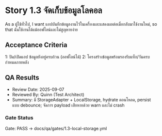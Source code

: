 # Story 1.3 จัดเก็บข้อมูลโลคอล

As a ผู้ใช้ทั่วไป,
I want แอปบันทึกข้อมูลงานไว้ในเครื่องและแสดงผลต่อเมื่อกลับมาใช้งานใหม่,
so that ฉันใช้งานได้แม้ออฟไลน์และไม่สูญหายง่าย

## Acceptance Criteria
1: ปิด/เปิดแอป ข้อมูลยังอยู่ครบถ้วน (ออฟไลน์ได้)
2: โครงสร้างข้อมูลพร้อมรองรับแท็ก/วันครบกำหนดภายหลัง

## QA Results

- Review Date: 2025-09-07
- Reviewed By: Quinn (Test Architect)
- Summary: มี StorageAdapter + LocalStorage, hydrate ตอนโหลด, persist แบบ debounce; จัดการ payload เสียหายด้วย warn และไม่ crash

### Gate Status

Gate: PASS → docs/qa/gates/1.3-local-storage.yml
